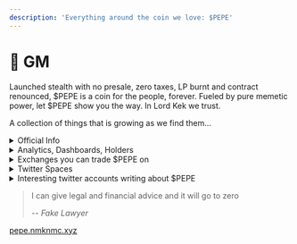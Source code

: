 ```yaml
---
description: 'Everything around the coin we love: $PEPE'
---
```


# 🐸 GM

Launched stealth with no presale, zero taxes, LP burnt and contract renounced, $PEPE is a coin for the people, forever. Fueled by pure memetic power, let $PEPE show you the way. In Lord Kek we trust.

A collection of things that is growing as we find them...

<details>

<summary>Official Info</summary>

* Twitter: [@pepecoineth](https://twitter.com/pepecoineth)
* Website: [pepe.vip](https://t.co/Ew1wRiJn8q)
* Telegram: [t.me/pepecoineth](https://t.co/DJPPQyFYKA)
* Discord: [pepe-palace](https://discord.gg/pepe-palace)
* Official Cash Tag: $PEPE
* Contract Address (ETH): 0x6982508145454ce325ddbe47a25d4ec3d2311933

</details>

<details>

<summary>Analytics, Dashboards, Holders</summary>

* [PEPE Metrics](https://dune.com/wuligy/pepe-metrics) (Dune Dashboard)
* [PEPE Chart](https://dune.com/pepechart/info) (Dune Dashboard)
* [Etherscan Token Page](https://etherscan.io/token/0x6982508145454ce325ddbe47a25d4ec3d2311933)
* [DexTools](https://www.dextools.io/app/en/ether/pair-explorer/0xA43fe16908251ee70EF74718545e4FE6C5cCEc9f)
* [Dexscreener](https://dexscreener.com/ethereum/0xa43fe16908251ee70ef74718545e4fe6c5ccec9f)
* [Bubblemaps](https://app.bubblemaps.io/eth/token/0x6982508145454ce325ddbe47a25d4ec3d2311933)

</details>

<details>

<summary>Exchanges you can trade $PEPE on</summary>

* Decentralized:
  * [Uniswap](https://app.uniswap.org/#/swap?inputCurrency=ETH\&outputCurrency=0x6982508145454Ce325dDbE47a25d4ec3d2311933)
  * [1inch](https://app.1inch.io/#/1/simple/swap/ETH/PEPE)
  * [Sushiswap](https://www.sushi.com/swap?fromChainId=1\&fromCurrency=NATIVE\&toChainId=1\&toCurrency=0x6982508145454Ce325dDbE47a25d4ec3d2311933)
* Centralized:
  * [Huobi](https://www.huobi.com/en-us/exchange/pepe\_usdt)
  * [Binance](https://www.binance.com/en/price/pepe)
  * [OKX](https://www.okx.com/trade-spot/pepe-usdt)
  * [KuCoin](https://www.kucoin.com/price/PEPE)
  * [ByBit](https://www.bybit.com/en-US/coin-price/pepe/)
  * [Crypto.com](https://crypto.com/price/pepe)
  * [MEXC](https://www.mexc.com/exchange/PEPE\_USDT)
  * [Bitget](https://www.bitget.com/en/spot/PEPEUSDT\_SPBL)

</details>

<details>

<summary>Twitter Spaces</summary>

It's impossible to find every twitter space but looking at these I'm sure you'll find more from participants

* [Twitter Space May, 9th, 2023: The Break Down #182: $PEPE Updates.](https://twitter.com/i/spaces/1ypKddvVjBNKW?s=20)
* [Twitter Space May, 9th 2023: $PEPE](https://twitter.com/i/spaces/1zqKVPaZERmJB?s=20)
* [Twitter Space May 3rd, 2023](https://twitter.com/i/spaces/1nAKEryyMXyGL?s=20)
* [Twitter Space May 2nd, 2023](https://twitter.com/i/spaces/1MYxNgypeLZKw?s=20)

</details>

<details>

<summary>Interesting twitter accounts writing about $PEPE</summary>

* [Pauly0x](https://twitter.com/Pauly0x)
* [Kenobi](https://twitter.com/OG\_Kenobi\_Hello)
* [008.eth](https://twitter.com/008\_eth)
* [BlockchadTrav](https://twitter.com/BlockchadTrav)
* [BobbyZoo](https://twitter.com/BobbyZoo\_BA)
* [BΞRG](https://twitter.com/Berg0x)

</details>

> I can give legal and financial advice and it will go to zero
>
> _-- Fake Lawyer_

[pepe.nmknmc.xyz](https://pepe.nmknmc.xyz)
